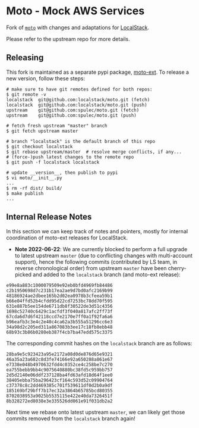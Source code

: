 # Moto - Mock AWS Services

Fork of [`moto`](https://github.com/spulec/moto) with changes and adaptations for [LocalStack](https://github.com/localstack/localstack).

Please refer to the upstream repo for more details.

## Releasing

This fork is maintained as a separate pypi package, [moto-ext](https://pypi.org/project/moto-ext). To release a new version, follow these steps:

```
# make sure to have git remotes defined for both repos: 
$ git remote -v
localstack	git@github.com:localstack/moto.git (fetch)
localstack	git@github.com:localstack/moto.git (push)
upstream	git@github.com:spulec/moto.git (fetch)
upstream	git@github.com:spulec/moto.git (push)

# fetch fresh upstream "master" branch
$ git fetch upstream master

# branch "localstack" is the default branch of this repo
$ git checkout localstack
$ git rebase upstream/master  # resolve merge conflicts, if any...
# (force-)push latest changes to the remote repo
$ git push -f localstack localstack

# update __version__, then publish to pypi
$ vi moto/__init__.py
...
$ rm -rf dist/ build/
$ make publish
...
```

## Internal Release Notes

In this section we can keep track of notes and pointers, mostly for internal coordination of moto-ext releases for LocalStack.

* **Note 2022-06-22**: We are currently blocked to perform a full upgrade to latest upstream `master` (due to conflicting changes with multi-account support), hence the following commits (contributed by LS team, in reverse chronological order) from upstream `master` have been cherry-picked and added to the `localstack` branch (and moto-ext release):
```
e99e8a883c1000079509e92eb0bfd4969fb84486
c2b1950698d7c231b17ea2ae9d7bd0afc2169b99
48186924ae2dbee165b2d02ea0978b3cfeea59b1
b66e04ffd52b4cfdd95d22cd7253bc78dd70f595
631e887b5ee154de6711db8f30522de3d51c4356
1698c52740c6429c1acfdf3f040a817afc2ff73f
67cda6d7d6f42118ccd7e2170e7ff0a1f92fa6a6
b96eafb3c3e4c2e40c4ca62a3b555a51296cc6e3
34a98d2c205ed311a867083b3ee17c18fb8ebb48
68b93c3b86b0280eb387f4cb7ba47edd575c3375
```
The corresponding commit hashes on the `localstack` branch are as follows:
```
28ba9e5c923423a95e2172a08d0de876d65e9321
46a35a23a682c8d3fe74166e92a650288a861e67
e7338e048b4970632fdd4c0352ce4c258be7c270
ea755bebb9bb4c9075640880bc38fd5c959bb757
2d5d2140e06ddf237128ba4fd63afd18d64f1ee0
38405ebba75ba296423cf164c593d52c09904764
c37378c8c2dd469385c701f539611df0d2b0a9df
185169bf29bff7b17ec32a3864b65785bcd80355
8702038953a9025b5535115e422e40da7326451f
8b328272ed8038e3e335526dd061e91f031db2a2
```
Next time we rebase onto latest upstream `master`, we can likely get those commits removed from the `localstack` branch again!
